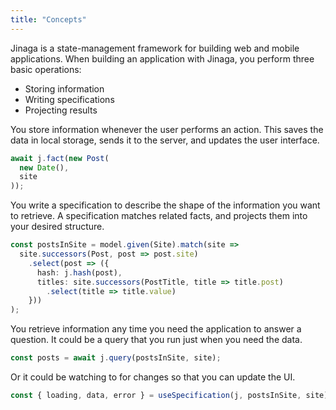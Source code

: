 ```yaml
---
title: "Concepts"
---
```


Jinaga is a state-management framework for building web and mobile applications.
When building an application with Jinaga, you perform three basic operations:

- Storing information
- Writing specifications
- Projecting results

You store information whenever the user performs an action.
This saves the data in local storage, sends it to the server, and updates the user interface.

```typescript
await j.fact(new Post(
  new Date(),
  site
));
```

You write a specification to describe the shape of the information you want to retrieve.
A specification matches related facts, and projects them into your desired structure.

```typescript
const postsInSite = model.given(Site).match(site =>
  site.successors(Post, post => post.site)
    .select(post => ({
      hash: j.hash(post),
      titles: site.successors(PostTitle, title => title.post)
        .select(title => title.value)
    }))
);
```

You retrieve information any time you need the application to answer a question.
It could be a query that you run just when you need the data.

```typescript
const posts = await j.query(postsInSite, site);
```

Or it could be watching to for changes so that you can update the UI.

```typescript
const { loading, data, error } = useSpecification(j, postsInSite, site);
```